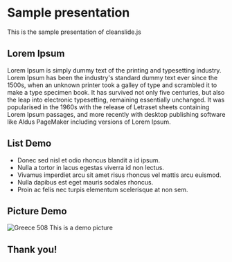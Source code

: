 # Sample presentation
This is the sample presentation of cleanslide.js

## Lorem Ipsum
Lorem Ipsum is simply dummy text of the printing and typesetting industry. Lorem Ipsum has been the industry's standard dummy text ever since the 1500s, when an unknown printer took a galley of type and scrambled it to make a type specimen book. It has survived not only five centuries, but also the leap into electronic typesetting, remaining essentially unchanged. It was popularised in the 1960s with the release of Letraset sheets containing Lorem Ipsum passages, and more recently with desktop publishing software like Aldus PageMaker including versions of Lorem Ipsum.

## List Demo
* Donec sed nisl et odio rhoncus blandit a id ipsum.
* Nulla a tortor in lacus egestas viverra id non lectus.
* Vivamus imperdiet arcu sit amet risus rhoncus vel mattis arcu euismod.
* Nulla dapibus est eget mauris sodales rhoncus.
* Proin ac felis nec turpis elementum scelerisque at non sem.

## Picture Demo
![Greece 508](http://farm7.static.flickr.com/6223/6266382068_2aabf5679e_b.jpg "by JerandSar Gimbel")
This is a demo picture

## Thank you!
